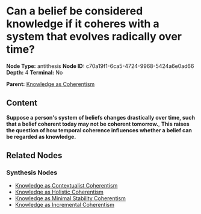 # Can a belief be considered knowledge if it coheres with a system that evolves radically over time?

**Node Type:** antithesis
**Node ID:** c70a19f1-6ca5-4724-9968-5424a6e0ad66
**Depth:** 4
**Terminal:** No

**Parent:** [Knowledge as Coherentism](knowledge-as-coherentism-synthesis-827a58e3-0c95-46b8-b60b-2fd19617e213.md)

## Content

**Suppose a person's system of beliefs changes drastically over time, such that a belief coherent today may not be coherent tomorrow.**, **This raises the question of how temporal coherence influences whether a belief can be regarded as knowledge.**

## Related Nodes

### Synthesis Nodes

- [Knowledge as Contextualist Coherentism](knowledge-as-contextualist-coherentism-synthesis-0b28d56b-ed95-4104-8ee2-f2b7f1e4ed49.md)
- [Knowledge as Holistic Coherentism](knowledge-as-holistic-coherentism-synthesis-b6ae681d-7371-4a05-a2a3-b0d412da7d2c.md)
- [Knowledge as Minimal Stability Coherentism](knowledge-as-minimal-stability-coherentism-synthesis-ac3e69b2-4d7e-4031-9896-6383b3d7e2e3.md)
- [Knowledge as Incremental Coherentism](knowledge-as-incremental-coherentism-synthesis-78c029c9-68a6-4ae9-b730-210afa89c306.md)
